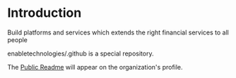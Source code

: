 # Introduction
Build platforms and services which extends the right financial services to all people

enabletechnologies/.github is a special repository.

The [Public Readme](/profile/README.md) will appear on the organization's profile.
